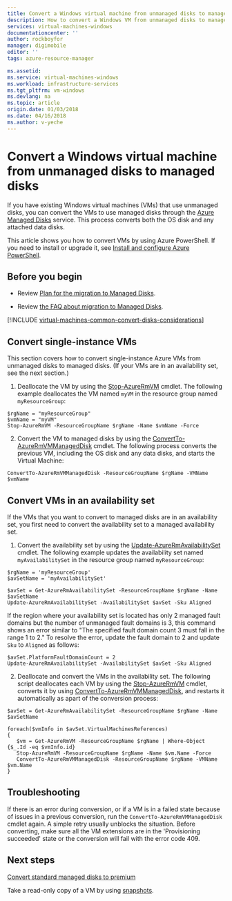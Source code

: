 ```yaml
---
title: Convert a Windows virtual machine from unmanaged disks to managed disks - Azure Managed Disks | Azure
description: How to convert a Windows VM from unmanaged disks to managed disks by using PowerShell in the Resource Manager deployment model
services: virtual-machines-windows
documentationcenter: ''
author: rockboyfor
manager: digimobile
editor: ''
tags: azure-resource-manager

ms.assetid: 
ms.service: virtual-machines-windows
ms.workload: infrastructure-services
ms.tgt_pltfrm: vm-windows
ms.devlang: na
ms.topic: article
origin.date: 01/03/2018
ms.date: 04/16/2018
ms.author: v-yeche
---
```


# Convert a Windows virtual machine from unmanaged disks to managed disks

If you have existing Windows virtual machines (VMs) that use unmanaged disks, you can convert the VMs to use managed disks through the [Azure Managed Disks](managed-disks-overview.md) service. This process converts both the OS disk and any attached data disks.

This article shows you how to convert VMs by using Azure PowerShell. If you need to install or upgrade it, see [Install and configure Azure PowerShell](https://docs.microsoft.com/powershell/azure/install-azurerm-ps).

## Before you begin

* Review [Plan for the migration to Managed Disks](on-prem-to-azure.md#plan-for-the-migration-to-managed-disks).

* Review [the FAQ about migration to Managed Disks](faq-for-disks.md#migrate-to-managed-disks).

[!INCLUDE [virtual-machines-common-convert-disks-considerations](../../../includes/virtual-machines-common-convert-disks-considerations.md)]

## Convert single-instance VMs
This section covers how to convert single-instance Azure VMs from unmanaged disks to managed disks. (If your VMs are in an availability set, see the next section.) 

1. Deallocate the VM by using the [Stop-AzureRmVM](https://docs.microsoft.com/powershell/module/azurerm.compute/stop-azurermvm) cmdlet. The following example deallocates the VM named `myVM` in the resource group named `myResourceGroup`: 

  ```azurepowershell-interactive
  $rgName = "myResourceGroup"
  $vmName = "myVM"
  Stop-AzureRmVM -ResourceGroupName $rgName -Name $vmName -Force
  ```

2. Convert the VM to managed disks by using the [ConvertTo-AzureRmVMManagedDisk](https://docs.microsoft.com/powershell/module/azurerm.compute/convertto-azurermvmmanageddisk) cmdlet. The following process converts the previous VM, including the OS disk and any data disks, and starts the Virtual Machine:

  ```azurepowershell-interactive
  ConvertTo-AzureRmVMManagedDisk -ResourceGroupName $rgName -VMName $vmName
  ```

## Convert VMs in an availability set

If the VMs that you want to convert to managed disks are in an availability set, you first need to convert the availability set to a managed availability set.

1. Convert the availability set by using the [Update-AzureRmAvailabilitySet](https://docs.microsoft.com/powershell/module/azurerm.compute/update-azurermavailabilityset) cmdlet. The following example updates the availability set named `myAvailabilitySet` in the resource group named `myResourceGroup`:

  ```azurepowershell-interactive
  $rgName = 'myResourceGroup'
  $avSetName = 'myAvailabilitySet'

  $avSet = Get-AzureRmAvailabilitySet -ResourceGroupName $rgName -Name $avSetName
  Update-AzureRmAvailabilitySet -AvailabilitySet $avSet -Sku Aligned 
  ```

  If the region where your availability set is located has only 2 managed fault domains but the number of unmanaged fault domains is 3, this command shows an error similar to "The specified fault domain count 3 must fall in the range 1 to 2." To resolve the error, update the fault domain to 2 and update `Sku` to `Aligned` as follows:

  ```azurepowershell-interactive
  $avSet.PlatformFaultDomainCount = 2
  Update-AzureRmAvailabilitySet -AvailabilitySet $avSet -Sku Aligned
  ```

2. Deallocate and convert the VMs in the availability set. The following script deallocates each VM by using the [Stop-AzureRmVM](https://docs.microsoft.com/powershell/module/azurerm.compute/stop-azurermvm) cmdlet, converts it by using [ConvertTo-AzureRmVMManagedDisk](https://docs.microsoft.com/powershell/module/azurerm.compute/convertto-azurermvmmanageddisk), and restarts it automatically as apart of the conversion process:

  ```azurepowershell-interactive
  $avSet = Get-AzureRmAvailabilitySet -ResourceGroupName $rgName -Name $avSetName

  foreach($vmInfo in $avSet.VirtualMachinesReferences)
  {
     $vm = Get-AzureRmVM -ResourceGroupName $rgName | Where-Object {$_.Id -eq $vmInfo.id}
     Stop-AzureRmVM -ResourceGroupName $rgName -Name $vm.Name -Force
     ConvertTo-AzureRmVMManagedDisk -ResourceGroupName $rgName -VMName $vm.Name
  }
  ```

## Troubleshooting

If there is an error during conversion, or if a VM is in a failed state because of issues in a previous conversion, run the `ConvertTo-AzureRmVMManagedDisk` cmdlet again. A simple retry usually unblocks the situation.
Before converting, make sure all the VM extensions are in the 'Provisioning succeeded' state or the conversion will fail with the error code 409.

## Next steps

[Convert standard managed disks to premium](convert-disk-storage.md)

Take a read-only copy of a VM by using [snapshots](snapshot-copy-managed-disk.md).

<!--Update_Description: update meta properties, wording update -->